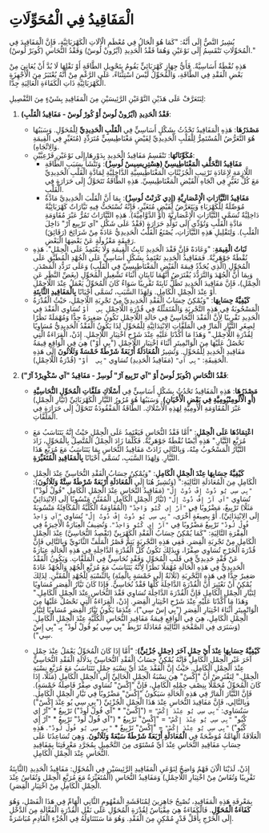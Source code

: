 # **الْمَفَاقِيدُ فِي الْمُحَوِّلَاتِ**

يُشِيرُ النَّصُّ إِلَى أَنَّهُ: "كَمَا هُوَ الْحَالُ فِي مُعْظَمِ الْآلَاتِ الْكَهْرَبَائِيَّةِ، فَإِنَّ الْمَفَاقِيدَ فِي الْمُحَوِّلَاتِ تَنْقَسِمُ إِلَى نَوْعَيْنِ وَهُمَا فَقْدُ الْحَدِيدِ (آيْرُونْ لُوسْ) وَفَقْدُ النُّحَاسِ (كُوبَرْ لُوسْ)."

هَذِهِ نُقْطَةٌ أَسَاسِيَّةٌ. فَأَيُّ جِهَازٍ كَهْرَبَائِيٍّ يَقُومُ بِتَحْوِيلِ الطَّاقَةِ أَوْ نَقْلِهَا لَا بُدَّ أَنْ يُعَانِيَ مِنْ بَعْضِ الْفَقْدِ فِي الطَّاقَةِ، وَالْمُحَوِّلُ لَيْسَ اسْتِثْنَاءً، عَلَى الرَّغْمِ مِنْ أَنَّهُ يُعْتَبَرُ مِنَ الْأَجْهِزَةِ الْكَهْرَبَائِيَّةِ ذَاتِ الْكَفَاءَةِ الْعَالِيَةِ جِدًّا.

لِنَتَعَرَّفْ عَلَى هَذَيْنِ النَّوْعَيْنِ الرَّئِيسَيْنِ مِنَ الْمَفَاقِيدِ بِشَيْءٍ مِنَ التَّفْصِيلِ:

1.  **فَقْدُ الْحَدِيدِ (آيْرُونْ لُوسْ أَوْ كُورْ لُوسْ - مَفَاقِيدُ الْقَلْبِ)**:
    *   **مَصْدَرُهَا**: هَذِهِ الْمَفَاقِيدُ تَحْدُثُ بِشَكْلٍ أَسَاسِيٍّ فِي **الْقَلْبِ الْحَدِيدِيِّ** لِلْمُحَوِّلِ. وَسَبَبُهَا هُوَ التَّعَرُّضُ الْمُسْتَمِرُّ لِلْقَلْبِ الْحَدِيدِيِّ لِفَيْضٍ مَغْنَاطِيسِيٍّ مُتَرَدِّدٍ (مُتَغَيِّرٍ فِي الْقِيمَةِ وَالِاتِّجَاهِ).
    *   **مُكَوِّنَاتُهَا**: تَنْقَسِمُ مَفَاقِيدُ الْحَدِيدِ بِدَوْرِهَا إِلَى نَوْعَيْنِ فَرْعِيَّيْنِ:
        *   **مَفَاقِيدُ التَّخَلُّفِ الْمَغْنَاطِيسِيِّ (هِسْتِرِيسِيسْ لُوسِزْ)**: وَتَنْشَأُ بِسَبَبِ الطَّاقَةِ اللَّازِمَةِ لِإِعَادَةِ تَرْتِيبِ الْجُزَيْئَاتِ الْمَغْنَاطِيسِيَّةِ الدَّاخِلِيَّةِ لِمَادَّةِ الْقَلْبِ الْحَدِيدِيِّ مَعَ كُلِّ تَغَيُّرٍ فِي اتِّجَاهِ الْفَيْضِ الْمَغْنَاطِيسِيِّ. هَذِهِ الطَّاقَةُ تَتَحَوَّلُ إِلَى حَرَارَةٍ فِي الْقَلْبِ.
        *   **مَفَاقِيدُ التَّيَّارَاتِ الْإِعْصَارِيَّةِ (إِدِي كَرَنْتْ لُوسِزْ)**: بِمَا أَنَّ الْقَلْبَ الْحَدِيدِيَّ مَادَّةٌ مُوَصِّلَةٌ لِلْكَهْرَبَاءِ وَيَتَعَرَّضُ لِفَيْضٍ مُتَغَيِّرٍ، فَإِنَّهُ تُسْتَحَثُّ فِيهِ تَيَّارَاتٌ كَهْرَبَائِيَّةٌ دَاخِلِيَّةٌ تُسَمَّى التَّيَّارَاتِ الْإِعْصَارِيَّةَ (أَوْ الدَّوَّامِيَّةَ). هَذِهِ التَّيَّارَاتُ تَمُرُّ عَبْرَ مُقَاوَمَةِ مَادَّةِ الْقَلْبِ وَتُؤَدِّي إِلَى تَوَلُّدِ حَرَارَةٍ (فَقْدٌ عَلَى شَكْلِ "آي تَرْبِيع آرْ" دَاخِلَ الْقَلْبِ). وَلِتَقْلِيلِ هَذِهِ التَّيَّارَاتِ، يُصْنَعُ الْقَلْبُ الْحَدِيدِيُّ عَادَةً مِنْ شَرَائِحَ (رَقَائِقَ) رَقِيقَةٍ مَعْزُولَةٍ عَنْ بَعْضِهَا الْبَعْضِ.
    *   **ثَبَاتُ الْقِيمَةِ**: "وَعَادَةً فَإِنَّ فَقْدَ الْحَدِيدِ ثَابِتُ الْقِيمَةِ وَلَا يَعْتَمِدُ عَلَى الْحِمْلِ". هَذِهِ نُقْطَةٌ جَوْهَرِيَّةٌ. فَمَفَاقِيدُ الْحَدِيدِ تَعْتَمِدُ بِشَكْلٍ أَسَاسِيٍّ عَلَى الْجُهْدِ الْمُطَبَّقِ عَلَى الْمُحَوِّلِ (الَّذِي يُحَدِّدُ قِيمَةَ الْفَيْضِ الْمَغْنَاطِيسِيِّ فِي الْقَلْبِ) وَعَلَى تَرَدُّدِ الْمَصْدَرِ. وَبِمَا أَنَّ الْجُهْدَ وَالتَّرَدُّدَ يُفْتَرَضُ أَنَّهُمَا ثَابِتَانِ أَثْنَاءَ تَشْغِيلِ الْمُحَوِّلِ (بِغَضِّ النَّظَرِ عَنِ الْحِمْلِ)، فَإِنَّ مَفَاقِيدَ الْحَدِيدِ تَظَلُّ ثَابِتَةً تَقْرِيبًا سَوَاءٌ كَانَ الْمُحَوِّلُ يَعْمَلُ عِنْدَ اللَّاحِمْلِ أَوْ عِنْدَ الْحِمْلِ الْكَامِلِ. وَلِهَذَا السَّبَبِ، تُسَمَّى أَحْيَانًا **بِالْمَفَاقِيدِ الثَّابِتَةِ**.
    *   **كَيْفِيَّةُ حِسَابِهَا**: "وَيُمْكِنُ حِسَابُ الْفَقْدِ الْحَدِيدِيِّ مِنْ تَجْرِبَةِ اللَّاحِمْلِ، حَيْثُ الْقُدْرَةُ الْمَسْحُوبَةُ فِي هَذِهِ التَّجْرِبَةِ وَالْمُتَمَثِّلَةُ فِي قُدْرَةِ اللَّاحِمْلِ `بِي  أَوْ` تُسَاوِي الْفَقْدَ فِي الْحَدِيدِ تَقْرِيبًا لِأَنَّ الْفَقْدَ النُّحَاسِيَّ فِي حَالَةِ اللَّاحِمْلِ تَكُونُ صَغِيرَةً جِدًّا وَمُهْمَلَةً نَظَرًا لِصِغَرِ التَّيَّارِ الْمَارِّ فِي الْمَلَفَّاتِ الِابْتِدَائِيَّةِ لِلْمُحَوِّلِ لِذَا يَكُونُ الْفَقْدُ الْحَدِيدِيُّ مُسَاوِيًا لِقُدْرَةِ اللَّاحِمْلِ." وَهَذَا مَا أَكَّدْنَا عَلَيْهِ عِنْدَ شَرْحِ اخْتِبَارِ اللَّاحِمْلِ. إِذَنْ، الْقِرَاءَةُ الَّتِي نَحْصُلُ عَلَيْهَا مِنَ الْوَاتْمِيتَرِ أَثْنَاءَ اخْتِبَارِ اللَّاحِمْلِ ("بِي  أَوْ") هِيَ فِي الْوَاقِعِ قِيمَةُ مَفَاقِيدِ الْحَدِيدِ لِلْمُحَوِّلِ. وَتُشِيرُ **الْمُعَادَلَةُ أَرْبَعَةٌ شَرْطَةٌ خَمْسَةٌ وَثَلَاثُونَ** إِلَى هَذِهِ الْحَقِيقَةِ:
        `"بِي آي"` (مَفَاقِيدُ الْحَدِيدِ) تُسَاوِي `"بِي  أَوْ"` (قُدْرَةُ اللَّاحِمْلِ).

2.  **فَقْدُ النُّحَاسِ (كُوبَرْ لُوسْ أَوْ "آي تَرْبِيع آرْ" لُوسِزْ - مَفَاقِيدُ "آي سْكْوِيرْدْ آرْ")**:
    *   **مَصْدَرُهَا**: هَذِهِ الْمَفَاقِيدُ تَحْدُثُ بِشَكْلٍ أَسَاسِيٍّ فِي **أَسْلَاكِ مَلَفَّاتِ الْمُحَوِّلِ النُّحَاسِيَّةِ (أَوِ الْأَلُومِنْيُومِيَّةِ فِي بَعْضِ الْأَحْيَانِ)**. وَسَبَبُهَا هُوَ مُرُورُ التَّيَّارِ الْكَهْرَبَائِيِّ (تَيَّارِ الْحِمْلِ) عَبْرَ الْمُقَاوَمَةِ الْأُومِيَّةِ لِهَذِهِ الْأَسْلَاكِ. الطَّاقَةُ الْمَفْقُودَةُ تَتَحَوَّلُ إِلَى حَرَارَةٍ فِي الْمَلَفَّاتِ.
    *   **اعْتِمَادُهَا عَلَى الْحِمْلِ**: "أَمَّا فَقْدُ النُّحَاسِ فَيَعْتَمِدُ عَلَى الْحِمْلِ حَيْثُ إِنَّهُ يَتَنَاسَبُ مَعَ مُرَبَّعِ التَّيَّارِ." هَذِهِ أَيْضًا نُقْطَةٌ جَوْهَرِيَّةٌ. فَكُلَّمَا زَادَ الْحِمْلُ الْمُتَّصِلُ بِالْمُحَوِّلِ، زَادَ التَّيَّارُ الْمَسْحُوبُ مِنْهُ، وَبِالتَّالِي زَادَتْ مَفَاقِيدُ النُّحَاسِ بِمَا يَتَنَاسَبُ مَعَ مُرَبَّعِ هَذَا التَّيَّارِ. وَلِهَذَا السَّبَبِ، تُسَمَّى أَحْيَانًا **بِالْمَفَاقِيدِ الْمُتَغَيِّرَةِ**.
    *   **كَيْفِيَّةُ حِسَابِهَا عِنْدَ الْحِمْلِ الْكَامِلِ**: "وَيُمْكِنُ حِسَابُ الْفَقْدِ النُّحَاسِيِّ عِنْدَ الْحِمْلِ الْكَامِلِ مِنَ الْمُعَادَلَةِ التَّالِيَةِ:" (وَتُشِيرُ هُنَا إِلَى **الْمُعَادَلَةِ أَرْبَعَةٌ شَرْطَةٌ سِتَّةٌ وَثَلَاثُونَ**):
        `"بِي سِي يُو دُوتْ إِفْ دُوتْ إِلْ"` (مَفَاقِيدُ النُّحَاسِ عِنْدَ الْحِمْلِ الْكَامِلِ "فُولْ لُودْ") تُسَاوِي `"آي آرْ إِفْ دُوتْ إِلْ"` (تَيَّارُ الْحِمْلِ الْكَامِلِ الْمُقَنَّنُ مَنْسُوبًا إِلَى الِابْتِدَائِيِّ مَثَلًا) تَرْبِيعٌ، مَضْرُوبًا فِي `"آرْ إِي كْيُو وَاحِدْ"` (الْمُقَاوَمَةُ الْكُلِّيَّةُ الْمُكَافِئَةُ مَنْسُوبَةً إِلَى الِابْتِدَائِيِّ).
        أَوْ بِصِيغَةٍ أُخْرَى، `"بِي سِي يُو دُوتْ إِفْ دُوتْ إِلْ"` تُسَاوِي `"آي وَاحِدْ فُولْ لُودْ"` تَرْبِيعٌ مَضْرُوبًا فِي `"آرْ إِي كْيُو وَاحِدْ"`.
        وَتُضِيفُ الْعِبَارَةُ الْأَخِيرَةُ فِي الْفِقْرَةِ التَّالِيَةِ: "كَمَا يُمْكِنُ حِسَابُ الْفَقْدِ الْكَهْرَبِيِّ (تَقْصِدُ النُّحَاسِيَّ) عِنْدَ الْحِمْلِ الْكَامِلِ مِنْ تَجْرِبَةِ الْقِصَرِ. فَفِي هَذِهِ التَّجْرِبَةِ يَتِمُّ قَصْرُ الْمَلَفِّ الثَّانَوِيِّ وَبِالتَّالِي فَإِنَّ قُدْرَةَ الْخَرْجِ تُسَاوِي صِفْرًا، وَبِذَلِكَ تَكُونُ كُلُّ الْقُدْرَةِ الدَّاخِلَةِ فِي هَذِهِ الْحَالَةِ عِبَارَةً عَنْ فَقْدٍ حَدِيدِيٍّ فِي قَلْبِ الْمُحَوِّلِ وَفَقْدٍ نُحَاسِيٍّ فِي الْمَلَفَّاتِ. وَيَكُونُ الْفَقْدُ الْحَدِيدِيُّ فِي هَذِهِ الْحَالَةِ مُهْمَلًا نَظَرًا لِأَنَّهُ يَتَنَاسَبُ مَعَ مُرَبَّعِ الْجُهْدِ وَالْجُهْدُ عَادَةً صَغِيرٌ جِدًّا فِي هَذِهِ التَّجْرِبَةِ (ثَلَاثَةٌ إِلَى خَمْسَةٍ بِالْمِئَةِ) بِالنِّسْبَةِ لِلْجُهْدِ الْمُقَنَّنِ. لِذَلِكَ يُمْكِنُ أَنْ نَعْتَبِرَ أَنَّ الْقُدْرَةَ الدَّاخِلَةَ كُلَّهَا فَقْدٌ نُحَاسِيٌّ. فَإِذَا كَانَ تَيَّارُ الْقِصَرِ مُسَاوِيًا لِتَيَّارِ الْحِمْلِ الْكَامِلِ فَإِنَّ الْقُدْرَةَ الدَّاخِلَةَ تُسَاوِي فَقْدَ النُّحَاسِ عِنْدَ الْحِمْلِ الْكَامِلِ." وَهَذَا مَا أَكَّدْنَا عَلَيْهِ عِنْدَ شَرْحِ اخْتِبَارِ الْقِصَرِ. إِذَنْ، الْقِرَاءَةُ الَّتِي نَحْصُلُ عَلَيْهَا مِنَ الْوَاتْمِيتَرِ أَثْنَاءَ اخْتِبَارِ الْقِصَرِ ("بِي  إِسْ سِي")، عِنْدَمَا يَكُونُ تَيَّارُ الْقِصَرِ مُسَاوِيًا لِتَيَّارِ الْحِمْلِ الْكَامِلِ، هِيَ فِي الْوَاقِعِ قِيمَةُ مَفَاقِيدِ النُّحَاسِ الْكُلِّيَّةِ عِنْدَ الْحِمْلِ الْكَامِلِ. (وَسَنَرَى فِي الصَّفْحَةِ التَّالِيَةِ مُعَادَلَةً تَرْبِطُ "بِي سِي يُو فُولْ لُودْ" بِـ "بِي  إِسْ سِي").

    *   **كَيْفِيَّةُ حِسَابِهَا عِنْدَ أَيْ حِمْلٍ آخَرَ (حِمْلٍ جُزْئِيٍّ)**: "أَمَّا إِذَا كَانَ الْمُحَوِّلُ يَعْمَلُ عِنْدَ حِمْلٍ آخَرَ غَيْرِ الْحِمْلِ الْكَامِلِ فَإِنَّهُ يُمْكِنُ حِسَابُ الْفَقْدِ النُّحَاسِيِّ بِدَلَالَةِ الْفَقْدِ النُّحَاسِيِّ عِنْدَ الْحِمْلِ الْكَامِلِ. حَيْثُ إِنَّ الْفَقْدَ عِنْدَ أَيِّ نِسْبَةِ حِمْلٍ تَتَنَاسَبُ مَعَ مُرَبَّعِ نِسْبَةِ الْحِمْلِ."
        لِنَفْتَرِضْ أَنَّ "إِكْسْ" هِيَ نِسْبَةُ الْحِمْلِ الْحَالِيِّ إِلَى الْحِمْلِ الْكَامِلِ (مَثَلًا، إِذَا كَانَ الْمُحَوِّلُ مُحَمَّلًا بِنِصْفِ حِمْلِهِ الْكَامِلِ، فَإِنَّ "إِكْسْ" تُسَاوِي صِفْرٌ فَاصِلَةُ خَمْسَةٍ). فَإِنَّ التَّيَّارَ الْمَارَّ فِي هَذِهِ الْحَالَةِ سَيَكُونُ "إِكْسْ" مَضْرُوبًا فِي تَيَّارِ الْحِمْلِ الْكَامِلِ. وَبِالتَّالِي، فَإِنَّ مَفَاقِيدَ النُّحَاسِ عِنْدَ هَذَا الْحِمْلِ الْجُزْئِيِّ ("بِي سِي يُو عِنْدَ إِكْسْ") سَتُسَاوِي:
        `"بِي سِي يُو عِنْدَ إِكْسْ"` = ("إِكْسْ" * "آي فُولْ لُودْ") تَرْبِيعٌ * "آرْ إِي كْيُو"
        `"بِي سِي يُو عِنْدَ إِكْسْ"` = "إِكْسْ" تَرْبِيعٌ * ("آي فُولْ لُودْ" تَرْبِيعٌ * "آرْ إِي كْيُو")
        `"بِي سِي يُو عِنْدَ إِكْسْ"` = "إِكْسْ" تَرْبِيعٌ * `"بِي سِي يُو فُولْ لُودْ"`.
        هَذِهِ الْعَلَاقَةُ الْهَامَّةُ مُوَضَّحَةٌ فِي **الْمُعَادَلَةِ أَرْبَعَةٌ شَرْطَةٌ سَبْعَةٌ وَثَلَاثُونَ**. وَهِيَ تُسَاعِدُنَا عَلَى حِسَابِ مَفَاقِيدِ النُّحَاسِ عِنْدَ أَيِّ مُسْتَوًى مِنَ التَّحْمِيلِ بِمُجَرَّدِ مَعْرِفَتِنَا بِمَفَاقِيدِ النُّحَاسِ عِنْدَ الْحِمْلِ الْكَامِلِ.

إِذَنْ، لَدَيْنَا الْآنَ فَهْمٌ وَاضِحٌ لِنَوْعَيِ الْمَفَاقِيدِ الرَّئِيسَيْنِ فِي الْمُحَوِّلِ: مَفَاقِيدُ الْحَدِيدِ (الثَّابِتَةُ تَقْرِيبًا وَتُقَاسُ مِنْ اخْتِبَارِ اللَّاحِمْلِ) وَمَفَاقِيدُ النُّحَاسِ (الْمُتَغَيِّرَةُ مَعَ مُرَبَّعِ الْحِمْلِ وَتُقَاسُ عِنْدَ الْحِمْلِ الْكَامِلِ مِنْ اخْتِبَارِ الْقِصَرِ).

بِمَعْرِفَةِ هَذِهِ الْمَفَاقِيدِ، نُصْبِحُ جَاهِزِينَ لِمُنَاقَشَةِ الْمَفْهُومِ الثَّانِي الْهَامِّ فِي هَذَا الْفَصْلِ، وَهُوَ **كَفَاءَةُ الْمُحَوِّلِ**. فَالْكَفَاءَةُ هِيَ مِقْيَاسٌ لِقُدْرَةِ الْمُحَوِّلِ عَلَى نَقْلِ الْقُدْرَةِ الْفَعَّالَةِ مِنَ الدَّخْلِ إِلَى الْخَرْجِ بِأَقَلِّ قَدْرٍ مُمْكِنٍ مِنَ الْفَقْدِ. وَهُوَ مَا سَنَتَنَاوَلُهُ فِي الْجُزْءِ الْقَادِمِ مُبَاشَرَةً.